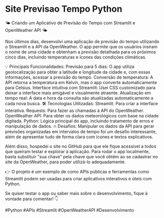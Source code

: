 # Site Previsao Tempo Python

🌤️ Criando um Aplicativo de Previsão do Tempo com Streamlit e OpenWeather API 🌤️

Nos últimos dias, desenvolvi uma aplicação de previsão do tempo utilizando o Streamlit e a API da OpenWeather. O app permite que os usuários insiram o nome de uma cidade e obtenham a previsão detalhada para os próximos cinco dias, incluindo temperaturas e ícones das condições climáticas.

💡 Principais Funcionalidades:
Previsão para 5 dias: O app utiliza geolocalização para obter a latitude e longitude da cidade e, com essas informações, acessar a previsão do tempo.
Conversão de temperatura: A API retorna a temperatura em Kelvin, mas o app converte automaticamente para Celsius.
Interface intuitiva com Streamlit: Usei CSS customizado para deixar a interface mais amigável e visualmente atraente.
Atualização em tempo real: A data e hora da consulta são atualizadas automaticamente a cada nova busca.
🛠️ Tecnologias Utilizadas:
Streamlit: Para criar a interface interativa.
Requests: Para fazer as chamadas à API do OpenWeather.
OpenWeather API: Para obter os dados meteorológicos com base na cidade digitada.
Python: Lógica principal do app, incluindo tratamento de erros e manipulação de dados.
🔥 Desafios:
Manipular os dados da API para gerar previsões organizadas em intervalos de tempo foi um desafio interessante, além de apresentar tudo de forma clara com ícones e textos explicativos.

Além disso, hospedei o site no GitHub para que ele fique acessível a todos que queiram testar e explorar a aplicação. Para rodar o app localmente, basta substituir "sua chave" pela chave que você obtém ao se cadastrar no site da OpenWeather, para poder utilizá-lo adequadamente.

👉 O projeto é um exemplo de como APIs públicas e ferramentas como Streamlit podem ser usadas para criar aplicativos interativos e úteis com Python.

Se quiser testar o app ou saber mais sobre o desenvolvimento, fique à vontade para comentar! 👇

#Python #APIs #Streamlit #OpenWeatherAPI #Desenvolvimento
